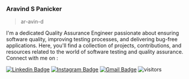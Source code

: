 ### Aravind S Panicker

> ar-avin-d

I'm a dedicated Quality Assurance Engineer passionate about ensuring software quality, improving testing processes, and delivering bug-free applications. Here, you'll find a collection of projects, contributions, and resources related to the world of software testing and quality assurance. Connect with me on :

[![Linkedin Badge](https://img.shields.io/badge/-_Aravind_S_Panicker-blue?style=flat-square&logo=Linkedin&logoColor=white&link=https://www.linkedin.com/in/aravind-s-97a470203/)](https://www.linkedin.com/in/aravind-s-97a470203//)
[![Instagram Badge](https://img.shields.io/badge/-aravindh.__-e4405f?style=flat-square&logo=Instagram&logoColor=white&link=https://www.instagram.com/aravindh.__/)](https://www.instagram.com/aravindh.__/)
[![Gmail Badge](https://img.shields.io/badge/-vishnuaravind14@gmail.com-d14836?style=flat-square&logo=Gmail&logoColor=white&link=mailto:vishnuaravindh14@gmail.com)](mailto:vishnuaravindh14@gmail.com)
![visitors](https://visitor-badge.laobi.icu/badge?page_id=Aravindh-s14)

<!---//### 👨‍💻 Tech I'm currently working on--->

<!---<img align='right' src='https://media.giphy.com/media/Vbtc9VG51NtzT1Qnv1/giphy.gif' width='200"'>--->

<!---[Visitor Count](https://profile-counter.glitch.me/{Aravindh-s14}/count.svg)--->


